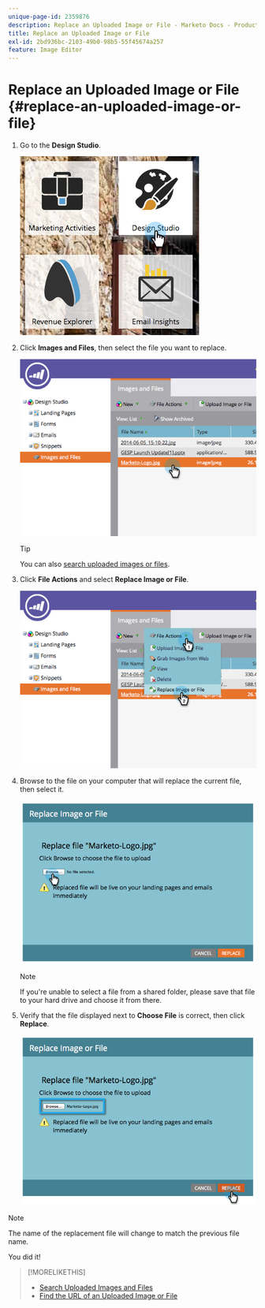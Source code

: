 ```yaml
---
unique-page-id: 2359876
description: Replace an Uploaded Image or File - Marketo Docs - Product Documentation
title: Replace an Uploaded Image or File
exl-id: 2bd936bc-2103-49b0-98b5-55f45674a257
feature: Image Editor
---
```

# Replace an Uploaded Image or File {#replace-an-uploaded-image-or-file}

1. Go to the **Design Studio**.

   ![](assets/designstudio-6.png)

1. Click **Images and Files**, then select the file you want to replace.

   ![](assets/image2014-9-16-11-3a21-3a48.png)

   >[!TIP]
   >
   >You can also [search uploaded images or files](/help/marketo/product-docs/demand-generation/images-and-files/search-uploaded-images-and-files.md).

1. Click **File Actions** and select **Replace Image or File**.

   ![](assets/image2014-9-16-11-3a21-3a55.png)

1. Browse to the file on your computer that will replace the current file, then select it.

   ![](assets/image2014-9-16-11-3a22-3a2.png)

   >[!NOTE]
   >
   >If you're unable to select a file from a shared folder, please save that file to your hard drive and choose it from there.

1. Verify that the file displayed next to **Choose File** is correct, then click **Replace**.

   ![](assets/image2014-9-16-11-3a22-3a12.png)

>[!NOTE]
>
>The name of the replacement file will change to match the previous file name.

You did it!

>[!MORELIKETHIS]
>
>* [Search Uploaded Images and Files](/help/marketo/product-docs/demand-generation/images-and-files/search-uploaded-images-and-files.md)
>* [Find the URL of an Uploaded Image or File](/help/marketo/product-docs/demand-generation/images-and-files/find-the-url-of-an-uploaded-image-or-file.md)
